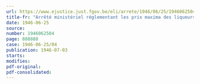 ```yaml
---
url: https://www.ejustice.just.fgov.be/eli/arrete/1946/06/25/1946062504/justel
title-fr: "Arrêté ministériel réglementant les prix maxima des liqueurs et spiritueux de fabrication indigène"
date: 1946-06-25
source:
number: 1946062504
page: 888888
case: 1946-06-25/04
publication: 1946-07-03
starts:
modifies:
pdf-original:
pdf-consolidated:
---
```


